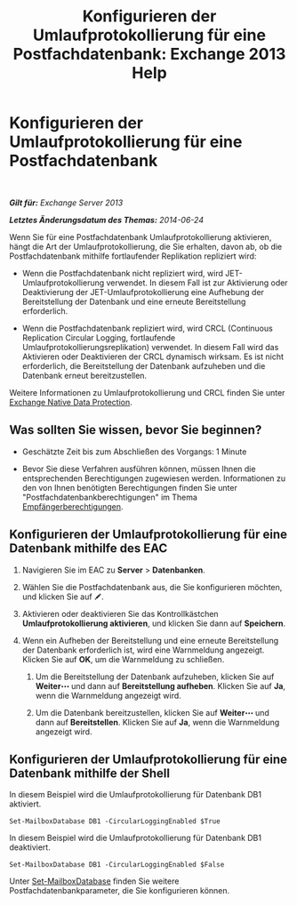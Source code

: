 ﻿---
title: 'Konfigurieren der Umlaufprotokollierung für eine Postfachdatenbank: Exchange 2013 Help'
TOCTitle: Konfigurieren der Umlaufprotokollierung für eine Postfachdatenbank
ms:assetid: 29cbd7cd-382b-4e0d-8368-2e49e75df2fc
ms:mtpsurl: https://technet.microsoft.com/de-de/library/Dn756374(v=EXCHG.150)
ms:contentKeyID: 62524851
ms.date: 04/24/2018
mtps_version: v=EXCHG.150
ms.translationtype: HT
---

# Konfigurieren der Umlaufprotokollierung für eine Postfachdatenbank

 

_**Gilt für:** Exchange Server 2013_

_**Letztes Änderungsdatum des Themas:** 2014-06-24_

Wenn Sie für eine Postfachdatenbank Umlaufprotokollierung aktivieren, hängt die Art der Umlaufprotokollierung, die Sie erhalten, davon ab, ob die Postfachdatenbank mithilfe fortlaufender Replikation repliziert wird:

  - Wenn die Postfachdatenbank nicht repliziert wird, wird JET-Umlaufprotokollierung verwendet. In diesem Fall ist zur Aktivierung oder Deaktivierung der JET-Umlaufprotokollierung eine Aufhebung der Bereitstellung der Datenbank und eine erneute Bereitstellung erforderlich.

  - Wenn die Postfachdatenbank repliziert wird, wird CRCL (Continuous Replication Circular Logging, fortlaufende Umlaufprotokollierungsreplikation) verwendet. In diesem Fall wird das Aktivieren oder Deaktivieren der CRCL dynamisch wirksam. Es ist nicht erforderlich, die Bereitstellung der Datenbank aufzuheben und die Datenbank erneut bereitzustellen.

Weitere Informationen zu Umlaufprotokollierung und CRCL finden Sie unter [Exchange Native Data Protection](backup-restore-and-disaster-recovery-exchange-2013-help.md).

## Was sollten Sie wissen, bevor Sie beginnen?

  - Geschätzte Zeit bis zum Abschließen des Vorgangs: 1 Minute

  - Bevor Sie diese Verfahren ausführen können, müssen Ihnen die entsprechenden Berechtigungen zugewiesen werden. Informationen zu den von Ihnen benötigten Berechtigungen finden Sie unter "Postfachdatenbankberechtigungen" im Thema [Empfängerberechtigungen](recipients-permissions-exchange-2013-help.md).

## Konfigurieren der Umlaufprotokollierung für eine Datenbank mithilfe des EAC

1.  Navigieren Sie im EAC zu **Server** \> **Datenbanken**.

2.  Wählen Sie die Postfachdatenbank aus, die Sie konfigurieren möchten, und klicken Sie auf ![Bearbeitungssymbol](images/Bb124582.6f53ccb2-1f13-4c02-bea0-30690e6ea71d(EXCHG.150).gif "Bearbeitungssymbol").

3.  Aktivieren oder deaktivieren Sie das Kontrollkästchen **Umlaufprotokollierung aktivieren**, und klicken Sie dann auf **Speichern**.

4.  Wenn ein Aufheben der Bereitstellung und eine erneute Bereitstellung der Datenbank erforderlich ist, wird eine Warnmeldung angezeigt. Klicken Sie auf **OK**, um die Warnmeldung zu schließen.
    
    1.  Um die Bereitstellung der Datenbank aufzuheben, klicken Sie auf **Weiter**![Weitere Optionen (Symbol)](images/JJ150550.5381819e-3b21-4873-8714-e9b956290b28(EXCHG.150).gif "Weitere Optionen (Symbol)") und dann auf **Bereitstellung aufheben**. Klicken Sie auf **Ja**, wenn die Warnmeldung angezeigt wird.
    
    2.  Um die Datenbank bereitzustellen, klicken Sie auf **Weiter**![Weitere Optionen (Symbol)](images/JJ150550.5381819e-3b21-4873-8714-e9b956290b28(EXCHG.150).gif "Weitere Optionen (Symbol)") und dann auf **Bereitstellen**. Klicken Sie auf **Ja**, wenn die Warnmeldung angezeigt wird.

## Konfigurieren der Umlaufprotokollierung für eine Datenbank mithilfe der Shell

In diesem Beispiel wird die Umlaufprotokollierung für Datenbank DB1 aktiviert.

    Set-MailboxDatabase DB1 -CircularLoggingEnabled $True

In diesem Beispiel wird die Umlaufprotokollierung für Datenbank DB1 deaktiviert.

    Set-MailboxDatabase DB1 -CircularLoggingEnabled $False

Unter [Set-MailboxDatabase](https://technet.microsoft.com/de-de/library/bb123971\(v=exchg.150\)) finden Sie weitere Postfachdatenbankparameter, die Sie konfigurieren können.

